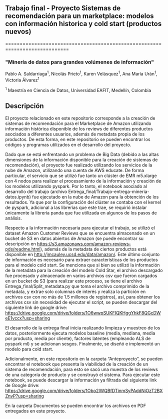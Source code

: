 ## Trabajo final - Proyecto Sistemas de recomendación para un marketplace: modelos con información historica y cold start (productos nuevos)
============================================================================

### "Minería de datos para grandes volúmenes de información"

Pablo A. Saldarriaga<sup>1</sup>, Nicolás Prieto<sup>1</sup>, Karen Velásquez<sup>1</sup>, Ana María Urán<sup>1</sup>, Victoria Álvarez<sup>1</sup>

<sup>1</sup> Maestría en Ciencia de Datos, Universidad EAFIT, Medellín, Colombia

## Descripción


El proyecto relacionado en este repositorio corresponde a la creación de sistemas de recomendación para el Marketplace de Amazon utilizando información histórica disponible de los reviews de diferentes productos asociados a diferentes usuarios, además de metadata propia de los productos. De esta forma, en este repositorio se pueden encontrar los códigos y programas utilizados en el desarrollo del proyecto.

Dado que se está enfrentando un problema de Big Data (debido a las altas dimensiones de la información disponible para la creación de sistemas de recomendación), el proyecto fue realizado utilizando los servicios de la nube de Amazon, utilizando una cuenta de AWS educate. De forma particular, el servicio que se utilizó fue tanto un clúster de EMR m5.xlarge con 4 nodos para realizar el procesamiento de la información y creación de los modelos utilizando pyspark. Por lo tanto, el notebook asociado al desarrollo del trabajo (archivo Entrega_final/Trabajo-entrega-mineria-datos.ipynb) fue ejecutado en la nube de Amazon para la obtención de los resultados. Ya que por la configuración del clúster se contaba con el kernel de pyspark, adicional a las librerías que este trae, se requirió instalar únicamente la librería panda que fue utilizada en algunos de los pasos de análisis.

Respecto a la información necesaria para ejecutar el trabajo, se utilizó el dataset Amazon Customer Reviews que se encuentra almacenado en un bucket de S3 en datos abiertos de Amazon (se puede encontrar su descripción en https://s3.amazonaws.com/amazon-reviews-pds/readme.html), además de la metadata de ciertos productos está disponible en http://jmcauley.ucsd.edu/data/amazon/. Este último conjunto de información es necesario para extraer características de los productos para el modelo cold start. Se menciona que si bien se utilizó la información de la metadata para la creación del modelo Cold Star, el archivo descargado fue procesado y almacenado en varios archivos csv que fueron cargados en un bucket de S3 (para realizar este proceso, se tiene el archivo Entrega_final/Split_metadata.py que toma el archivo comprimido de la metadata, y extrae solo columnas de interés y realiza la partición en archivos csv con no más de 1.5 millones de registros), así, para obtener los archivos csv sin necesidad de ejecutar el script, se pueden descargar del siguiente link de google drive: https://drive.google.com/drive/folders/1O6wwpSUKFIQKHggYhkF8QGcDWeE1vccx?usp=sharing

El desarrollo de la entrega final inicia realizando limpieza y muestreo de los datos, posteriormente ejecuta modelos baseline (media, mediana, media por producto, media por cliente), factores latentes (empleando ALS de pyspark ml) y se adicionan sesgos. Finalmente, se diseñó e implementó un modelo para cold start.

Adicionalmente, en este repositorio en la carpeta “Anteproyecto”, se pueden encontrar el notebook que presenta la viabilidad de la creación de un sistema de recomendación, para esto se sacó una muestra de los reviews de una categoría de producto y se construyó el sistema. Para ejecutar este notebook, se puede descargar la información ya filtrada del siguiente link de Google drive: https://drive.google.com/drive/folders/1Obo2lWQBfDTinmSyPAddNiOzT2BXZnvP?usp=sharing

En la carpeta Documentos se pueden encontrar los archivos en PDF entregados en este proyecto.

